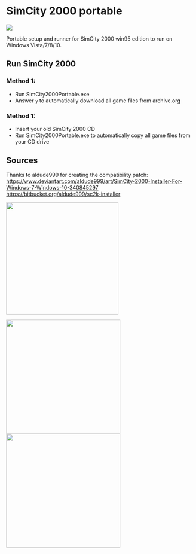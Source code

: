 # SimCity 2000 portable
![](https://media.contentapi.ea.com/content/dam/gin/images/2017/01/simcity-2000-key-art.jpg.adapt.crop2x1.512p.jpg)

Portable setup and runner for SimCity 2000 win95 edition to run on Windows Vista/7/8/10.

## Run SimCity 2000 

### Method 1: 
- Run SimCity2000Portable.exe 
- Answer `y` to automatically download all game files from archive.org

### Method 1: 
- Insert your old SimCity 2000 CD
- Run SimCity2000Portable.exe to automatically copy all game files from your CD drive

## Sources
Thanks to aldude999 for creating the compatibility patch:<br>
https://www.deviantart.com/aldude999/art/SimCity-2000-Installer-For-Windows-7-Windows-10-340845297<br>
https://bitbucket.org/aldude999/sc2k-installer

<img src="https://media.contentapi.ea.com/content/dam/gin/images/2017/01/simcity-key-art.jpg" height="300">
<p float="left">
<img src="https://media.contentapi.ea.com/content/dam/gin/images/2017/01/simcity-buildit-keyart.jpg" height="305">
<img src="https://media.contentapi.ea.com/content/dam/gin/images/2017/01/simcity-2000-key-art.jpg" height="305">
</p>
